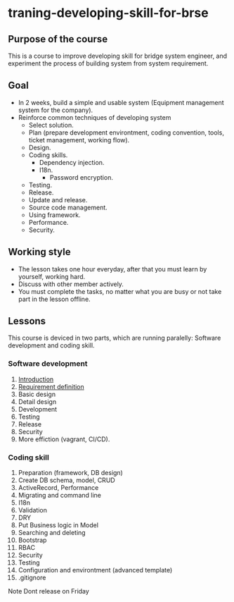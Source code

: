 # traning-developing-skill-for-brse

## Purpose of the course

This is a course to improve developing skill for bridge system engineer, and experiment the process of building system from system requirement.

## Goal

* In 2 weeks, build a simple and usable system (Equipment management system for the company).
* Reinforce common techniques of developing system
  * Select solution.
  * Plan (prepare development environtment, coding convention, tools, ticket management, working flow).
  * Design.
  * Coding skills.
    * Dependency injection.
    * I18n.
		* Password encryption.
  * Testing.
  * Release.
  * Update and release.
  * Source code management.
  * Using framework.
  * Performance.
  * Security.

## Working style

* The lesson takes one hour everyday, after that you must learn by yourself, working hard.
* Discuss with other member actively.
* You must complete the tasks, no matter what you are busy or not take part in the lesson offline.

## Lessons

This course is deviced in two parts, which are running paralelly: Software development and coding skill.

### Software development

1. [Introduction](./docs/introduction/README.md)
2. [Requirement definition](./docs/requirement/README.md)
2. Basic design
3. Detail design
4. Development
5. Testing
6. Release
7. Security
8. More effiction (vagrant, CI/CD).

### Coding skill

1. Preparation (framework, DB design)
1. Create DB schema, model, CRUD
1. ActiveRecord, Performance
1. Migrating and command line
1. I18n
1. Validation
1. DRY
1. Put Business logic in Model
1. Searching and deleting
1. Bootstrap
1. RBAC
1. Security
1. Testing
1. Configuration and environtment (advanced template)
1. .gitignore

Note
Dont release on Friday
